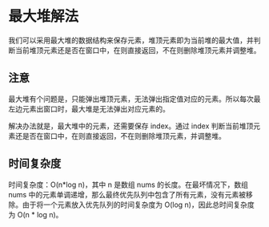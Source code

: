 # 最大堆解法

我们可以采用最大堆的数据结构来保存元素，堆顶元素即为当前堆的最大值，并判断当前堆顶元素还是否在窗口中，在则直接返回，不在则删除堆顶元素并调整堆。

## 注意

最大堆有个问题是，只能弹出堆顶元素，无法弹出指定值对应的元素。所以每次最左边元素出窗口时，最大堆是无法弹出对应元素的。

解决办法就是，最大堆中的元素，还需要保存 index。通过 index 判断当前堆顶元素还是否在窗口中，在则直接返回，不在则删除堆顶元素，并调整堆。

## 时间复杂度

时间复杂度：O(n*log n)，其中 n 是数组 nums 的长度。在最坏情况下，数组 nums 中的元素单调递增，那么最终优先队列中包含了所有元素，没有元素被移除。由于将一个元素放入优先队列的时间复杂度为 O(log n)，因此总时间复杂度为 O(n * log n)。
